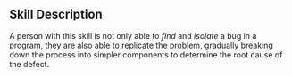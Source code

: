 ## Skill Description
A person with this skill is not only able to _find_ and _isolate_ a bug in a program, they are also able to replicate the problem, gradually breaking down the process into simpler components to determine the root cause of the defect.
